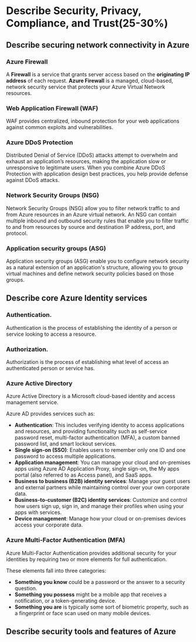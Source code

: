 # Describe Security, Privacy, Compliance, and Trust(25-30%)

## Describe securing network connectivity in Azure

### Azure Firewall
A __Firewall__ is a service that grants server access based on the __originating IP address__ of each request. __Azure Firewall__ is a managed, cloud-based, network security service that protects your Azure Virtual Network resources.

### Web Application Firewall (WAF)
WAF provides centralized, inbound protection for your web applications against common exploits and vulnerabilities.

### Azure DDoS Protection
Distributed Denial of Service (DDoS) attacks attempt to overwhelm and exhaust an application’s resources, making the application slow or unresponsive to legitimate users. When you combine Azure DDoS Protection with application design best practices, you help provide defense against DDoS attacks.

### Network Security Groups (NSG)
Network Security Groups (NSG) allow you to filter network traffic to and from Azure resources in an Azure virtual network. An NSG can contain multiple inbound and outbound security rules that enable you to filter traffic to and from resources by source and destination IP address, port, and protocol.

### Application security groups (ASG)
Application security groups (ASG) enable you to configure network security as a natural extension of an application's structure, allowing you to group virtual machines and define network security policies based on those groups.

## Describe core Azure Identity services

### Authentication.
Authentication is the process of establishing the identity of a person or service looking to access a resource.

### Authorization.
Authorization is the process of establishing what level of access an authenticated person or service has.

### Azure Active Directory
Azure Active Directory is a Microsoft cloud-based identity and access management service.

Azure AD provides services such as:
* __Authentication__: This includes verifying identity to access applications and resources, and providing functionality such as self-service password reset, multi-factor authentication (MFA), a custom banned password list, and smart lockout services.
* __Single sign-on (SSO)__: Enables users to remember only one ID and one password to access multiple applications.
* __Application management__: You can manage your cloud and on-premises apps using Azure AD Application Proxy, single sign-on, the My apps portal (also referred to as Access panel), and SaaS apps.
* __Business to business (B2B) identity services__: Manage your guest users and external partners while maintaining control over your own corporate data.
* __Business-to-customer (B2C) identity services__: Customize and control how users sign up, sign in, and manage their profiles when using your apps with services.
* __Device management__: Manage how your cloud or on-premises devices access your corporate data.

### Azure Multi-Factor Authentication (MFA)
Azure Multi-Factor Authentication provides additional security for your identities by requiring two or more elements for full authentication.

These elements fall into three categories:
* __Something you know__ could be a password or the answer to a security question.
* __Something you possess__ might be a mobile app that receives a notification, or a token-generating device.
* __Something you are__ is typically some sort of biometric property, such as a fingerprint or face scan used on many mobile devices.

## Describe security tools and features of Azure